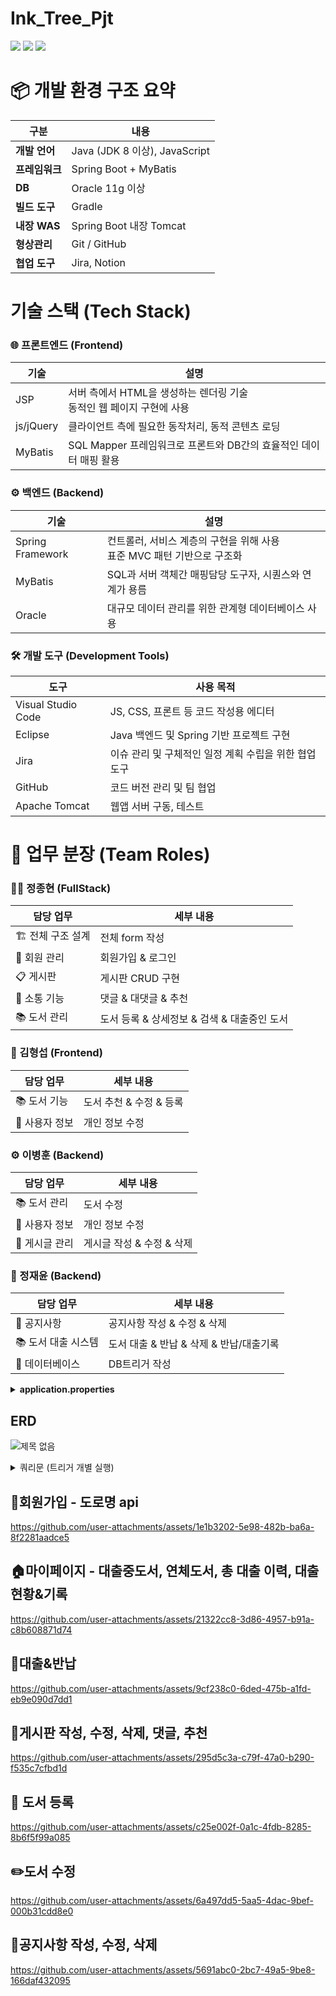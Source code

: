 # Ink_Tree_Pjt

  <img src="https://img.shields.io/badge/java-007396?style=for-the-badge&logo=java&logoColor=white"> 
  <img src="https://img.shields.io/badge/oracle-F80000?style=for-the-badge&logo=oracle&logoColor=white"> 
  <img src="https://img.shields.io/badge/spring-6DB33F?style=for-the-badge&logo=spring&logoColor=white"> 

# 📦 개발 환경 구조 요약

| 구분 | 내용
|-----|-----
| **개발 언어** | Java (JDK 8 이상), JavaScript
| **프레임워크** | Spring Boot + MyBatis
| **DB** | Oracle 11g 이상
| **빌드 도구** | Gradle
| **내장 WAS** | Spring Boot 내장 Tomcat
| **형상관리** | Git / GitHub
| **협업 도구** | Jira, Notion

# 기술 스택 (Tech Stack)

### 🌐 프론트엔드 (Frontend)

| 기술 | 설명
|-----|-----
| JSP | 서버 측에서 HTML을 생성하는 렌더링 기술<br>동적인 웹 페이지 구현에 사용
| js/jQuery | 클라이언트 측에 필요한 동작처리, 동적 콘텐츠 로딩
| MyBatis | SQL Mapper 프레임워크로 프론트와 DB간의 효율적인 데이터 매핑 활용


### ⚙️ 백엔드 (Backend)

| 기술 | 설명
|-----|-----
| Spring Framework | 컨트롤러, 서비스 계층의 구현을 위해 사용<br>표준 MVC 패턴 기반으로 구조화
| MyBatis | SQL과 서버 객체간 매핑담당 도구자, 시퀀스와 연계가 용름
| Oracle | 대규모 데이터 관리를 위한 관계형 데이터베이스 사용


### 🛠️ 개발 도구 (Development Tools)

| 도구 | 사용 목적
|-----|-----
| Visual Studio Code | JS, CSS, 프론트 등 코드 작성용 에디터
| Eclipse | Java 백엔드 및 Spring 기반 프로젝트 구현
| Jira | 이슈 관리 및 구체적인 일정 계획 수립을 위한 협업 도구
| GitHub | 코드 버전 관리 및 팀 협업
| Apache Tomcat | 웹앱 서버 구동, 테스트


# 👥 업무 분장 (Team Roles)

### 👨‍💻 정종현 (FullStack)

| 담당 업무 | 세부 내용
|-----|-----
| 🏗️ 전체 구조 설계 | 전체 form 작성
| 🔐 회원 관리 | 회원가입 & 로그인
| 📋 게시판 | 게시판 CRUD 구현
| 💬 소통 기능 | 댓글 & 대댓글 & 추천
| 📚 도서 관리 | 도서 등록 & 상세정보 & 검색 & 대출중인 도서


### 🎨 김형섭 (Frontend)

| 담당 업무 | 세부 내용
|-----|-----
| 📚 도서 기능 | 도서 추천 & 수정 & 등록
| 👤 사용자 정보 | 개인 정보 수정


### ⚙️ 이병훈 (Backend)

| 담당 업무 | 세부 내용
|-----|-----
| 📚 도서 관리 | 도서 수정
| 👤 사용자 정보 | 개인 정보 수정
| 📝 게시글 관리 | 게시글 작성 & 수정 & 삭제


### 🔧 정재윤 (Backend)

| 담당 업무 | 세부 내용
|-----|-----
| 📢 공지사항 | 공지사항 작성 & 수정 & 삭제
| 📚 도서 대출 시스템 | 도서 대출 & 반납 & 삭제 & 반납/대출기록
| 💾 데이터베이스 | DB트리거 작성


<details><summary><b>application.properties</b></summary>

<pre>spring.application.name=Metro_House_Pjt
server.port=8485

#Spring MVC
spring.mvc.view.prefix=/WEB-INF/views/
spring.mvc.view.suffix=.jsp

#Database config
spring.datasource.driver-class-name=oracle.jdbc.OracleDriver
spring.datasource.url=jdbc:oracle:thin:@localhost:1521:xe
spring.datasource.username=bookmanager
spring.datasource.password=1234

#mybatis config
mybatis.config-location=classpath:mybatis-config.xml

#kakao.api.key=${KAKAO_API_KEY}
kakao.api.key=카카오 api 등록해주세요.

#naver email
smtp_id=네이버 아이디 등록해주세요.
smtp_pw=네이버 비밀번호 등록해주세요.
  
# gemini api
apiKey =

</pre></details>



## ERD
![제목 없음](https://github.com/user-attachments/assets/6fcc184a-7832-47de-9f53-7db4e7636054)


<details>
  <summary>쿼리문 (트리거 개별 실행)</summary>
  <pre><code>
GRANT CREATE SESSION, CREATE TABLE, CREATE VIEW, CREATE SEQUENCE, 
      CREATE SYNONYM, CREATE PROCEDURE, CREATE TRIGGER, CREATE MATERIALIZED VIEW 
TO bookmanager;
GRANT SELECT ANY TABLE, INSERT ANY TABLE, UPDATE ANY TABLE, DELETE ANY TABLE
TO bookmanager;
ALTER USER bookmanager DEFAULT TABLESPACE USERS;
ALTER USER bookmanager QUOTA UNLIMITED ON USERS;


CREATE TABLE USERINFO (
userNumber      NUMBER PRIMARY KEY,
userId          VARCHAR2(100),
userPw          VARCHAR2(100),
userName        VARCHAR2(100),
userTel         VARCHAR2(20),
userEmail       VARCHAR2(200),
userBirth       VARCHAR2(50),
userZipCode     VARCHAR2(50),
userAddress     VARCHAR2(300),
userDetailAddress VARCHAR2(500),
userBorrow      NUMBER DEFAULT 0,
userCanBorrow      NUMBER DEFAULT 5,
userAdmin       NUMBER DEFAULT 0,
userRegdate     DATE DEFAULT SYSDATE
);


CREATE TABLE user_sessions (
userId VARCHAR(50) PRIMARY KEY,
sessionId VARCHAR(100) NOT NULL,
loginTime TIMESTAMP DEFAULT CURRENT_TIMESTAMP
);


CREATE TABLE BOOKINFO (
bookNumber          NUMBER PRIMARY KEY,
bookIsbn            VARCHAR2(50) DEFAULT 0,
bookTitle           VARCHAR2(400),
bookComent          VARCHAR2(4000),
bookWrite           VARCHAR2(100),
bookPub             VARCHAR2(100),
bookDate            DATE,
bookMajorCategory   NVARCHAR2(100),
bookSubCategory     NVARCHAR2(100),
bookCount           NUMBER,
bookBorrowCount     NUMBER DEFAULT 0
);


CREATE TABLE NOTICE(
noticeNum            NUMBER PRIMARY KEY,
noticeTitle          VARCHAR2(500) NOT NULL,
noticeContent        VARCHAR2(4000) NOT NULL,
noticewriter         VARCHAR2(100) DEFAULT '관리자',
noticeregdate        DATE DEFAULT SYSDATE,
noticeviews          NUMBER DEFAULT 0,
noticeCategory       VARCHAR2(30)
);


CREATE TABLE BOARD (
boardNumber     NUMBER PRIMARY KEY,
userNumber      NUMBER,
userName        VARCHAR2(50),
boardTitle      VARCHAR2(1000),
boardContent    VARCHAR2(4000),
boardWriteDate  DATE DEFAULT SYSDATE,
boardHit        NUMBER DEFAULT 0,
boardViews      NUMBER DEFAULT 0,
boardLikes      NUMBER DEFAULT 0,
FOREIGN KEY (userNumber) REFERENCES USERINFO(userNumber)ON DELETE CASCADE
);


CREATE TABLE board_likes (
boardNumber number,
userNumber number,
PRIMARY KEY (boardNumber, userNumber)
);


CREATE TABLE BOARD_COMMENT (
commentNumber       NUMBER PRIMARY KEY,
commentSubNumber    NUMBER,
commentSubStepNumber NUMBER,
boardNumber         NUMBER,
userNumber          NUMBER,
userName            VARCHAR2(50),
commentContent      VARCHAR2(4000),
commentWriteDate    DATE DEFAULT SYSDATE,
COMMENTSTATUS VARCHAR2(10) DEFAULT 'ACTIVE'
);


ALTER TABLE BOARD_COMMENT
ADD CONSTRAINT fk_comment_board
FOREIGN KEY (boardNumber)
REFERENCES BOARD(boardNumber)
ON DELETE CASCADE;


ALTER TABLE BOARD_COMMENT
ADD CONSTRAINT fk_comment_user
FOREIGN KEY (userNumber)
REFERENCES USERINFO(userNumber)
ON DELETE CASCADE;
DESC board_comment;


CREATE TABLE BOOK_BORROW (
borrowNumber        NUMBER PRIMARY KEY,
userNumber          NUMBER,
bookNumber          NUMBER,
bookTitle           VARCHAR2 (400),
bookWrite           VARCHAR2 (100),
bookBorrowDate      DATE DEFAULT SYSDATE,
bookReturnDate      DATE,
bookMajorCategory   NVARCHAR2(100),
bookSubCategory     NVARCHAR2(100),
FOREIGN KEY (userNumber) REFERENCES USERINFO(userNumber)ON DELETE CASCADE,
FOREIGN KEY (bookNumber) REFERENCES BOOKINFO(bookNumber)ON DELETE CASCADE
);
CREATE TABLE Book_RECORD (
recordNumber  NUMBER PRIMARY KEY,
userNumber          NUMBER,
bookNumber          NUMBER,
bookTitle           VARCHAR2 (400),
bookWrite           VARCHAR2 (100),
bookBorrowDate      DATE,
bookReturnDate      DATE,
bookMajorCategory   NVARCHAR2(100),
bookSubCategory     NVARCHAR2(100),
FOREIGN KEY (userNumber) REFERENCES USERINFO(userNumber),
FOREIGN KEY (bookNumber) REFERENCES BOOKINFO(bookNumber)
);


CREATE TABLE BOOK_REVIEW (
REVIEWID NUMBER PRIMARY KEY,                -- 리뷰 고유 ID (시퀀스 사용)
BOOKNUMBER NUMBER NOT NULL,                 -- 도서 번호 (외래키) - 실제 타입으로 수정 필요
USERNUMBER NUMBER NOT NULL,                 -- 사용자 ID (외래키) - VARCHAR2(50)에서 NUMBER로 수정
REVIEWTITLE VARCHAR2(200) NOT NULL,         -- 리뷰 제목
REVIEWCONTENT CLOB NOT NULL,                -- 리뷰 내용 (긴 텍스트)
REVIEWRATING NUMBER(1) NOT NULL,            -- 평점 (1-5)
REVIEWDATE DATE DEFAULT SYSDATE,            -- 작성일
REVIEWMODIFIED_DATE DATE,                   -- 수정일
REVIEWSTATUS VARCHAR2(10) DEFAULT 'ACTIVE',           -- 상태 (Y: 활성, N: 삭제)


CONSTRAINT FK_REVIEW_BOOK FOREIGN KEY (BOOKNUMBER) REFERENCES BOOKINFO(BOOKNUMBER),
CONSTRAINT FK_REVIEW_USER FOREIGN KEY (USERNUMBER) REFERENCES USERINFO(USERNUMBER),
CONSTRAINT CHK_REVIEW_RATING CHECK (REVIEWRATING BETWEEN 1 AND 5)

    

  

);
-- 리뷰 ID 시퀀스
CREATE SEQUENCE SEQ_REVIEW_ID
START WITH 1
INCREMENT BY 1
NOCACHE;


CREATE TABLE REVIEW_HELPFUL (
HELPFUL_ID NUMBER PRIMARY KEY,
REVIEWID NUMBER NOT NULL,
USERNUMBER NUMBER NOT NULL,
HELPFUL_DATE DATE DEFAULT SYSDATE,
CONSTRAINT FK_REVIEW_HELPFUL_REVIEW FOREIGN KEY (REVIEWID) REFERENCES BOOK_REVIEW(REVIEWID),
CONSTRAINT FK_REVIEW_HELPFUL_USER FOREIGN KEY (USERNUMBER) REFERENCES USERINFO(USERNUMBER),
CONSTRAINT UQ_REVIEW_HELPFUL UNIQUE (REVIEWID, USERNUMBER)
);


-- 리뷰(도움됨)시퀀스 생성
CREATE SEQUENCE SEQ_HELPFUL_ID
START WITH 1
INCREMENT BY 1
NOCACHE
NOCYCLE;


--------------------------------------------- 시퀀스 드래그로 개별 컴파일
CREATE SEQUENCE  "BOOKMANAGER"."BORROWRECORD_SEQ"  MINVALUE 1 MAXVALUE 9999999999999999999999999999 INCREMENT BY 1 START WITH 1 NOCACHE  NOORDER  NOCYCLE


--------------------------------------------- 트리거 드래그로 개별 컴파일
create or replace TRIGGER after_book_record_insert
after INSERT ON book_record
FOR EACH ROW

BEGIN
-- BOOKINFO 업데이트
UPDATE BOOKINFO
SET
BOOKCOUNT = BOOKCOUNT + 1
WHERE BOOKNUMBER = :NEW.BOOKNUMBER;

-- USERINFO 업데이트
UPDATE USERINFO
SET
    USERCANBORROW = USERCANBORROW + 1
WHERE USERNUMBER = :NEW.USERNUMBER;

END;
--------------------------------------------- 트리거 드래그로 개별 컴파일
create or replace TRIGGER before_book_record_insert
BEFORE INSERT ON book_record
FOR EACH ROW
DECLARE
v_borrowDate DATE;
v_borrowNumber NUMBER;
v_booktitle varchar2(400);
v_bookwrite varchar2(100);
v_bookmajor varchar2(100);
v_booksub   varchar2(100);
v_recordNumber number;
v_returnDate date default SYSDATE;
ex_no_borrow EXCEPTION;
BEGIN
-- 해당 대출 정보 유무 확인
SELECT borrowNumber, bookBorrowDate
INTO v_borrowNumber, v_borrowDate
FROM book_borrow
WHERE bookNumber = :NEW.bookNumber
AND userNumber = :NEW.userNumber;

select booktitle, bookwrite, bookmajorcategory, booksubcategory
into v_booktitle, v_bookwrite, v_bookmajor, v_booksub
from bookinfo
where bookNumber = :NEW.bookNumber;

 -- 새로운 borrowRecordNumber 미리 생성
SELECT NVL(MAX(recordNumber), 0) + 1
INTO v_recordNumber
FROM book_record;

:NEW.bookBorrowDate := v_borrowDate;
:NEW.bookReturnDate := v_returnDate;
:NEW.booktitle := v_booktitle;
:NEW.bookwrite := v_bookwrite;
:new.bookmajorcategory := v_bookmajor;
:new.booksubcategory := v_booksub;

-- 그 다음 BOOK_BORROW에서 삭제
DELETE FROM book_borrow
WHERE bookNumber = :NEW.bookNumber
  AND userNumber = :NEW.userNumber;
  
EXCEPTION
WHEN NO_DATA_FOUND THEN
RAISE_APPLICATION_ERROR(-20004, '대출 정보가 존재하지 않아 반납할 수 없습니다.');
END;
--------------------------------------------- 트리거 드래그로 개별 컴파일
create or replace TRIGGER trg_after_book_borrow_insert
-- AFTER 에서 BEFORE로 바뀜
-- 중복 대출 체크(조회)를 위해 before로 수정
BEFORE INSERT ON BOOK_BORROW
FOR EACH ROW
DECLARE
v_bookcount     NUMBER;
v_usercanborrow NUMBER;
v_count    NUMBER;
v_booktitle     varchar2(400);
v_bookwrite     varchar2(100);
v_bookmajor     varchar2(100);
v_booksub       varchar2(100);
ex_no_stock     EXCEPTION;
ex_no_quota     EXCEPTION;
ex_already_borrowed EXCEPTION;
BEGIN
-- 책 재고, 제목, 저자 확인
SELECT BOOKCOUNT, booktitle, bookwrite, bookmajorcategory, booksubcategory
INTO v_bookcount, v_booktitle, v_bookwrite, v_bookmajor, v_booksub
FROM BOOKINFO
WHERE BOOKNUMBER = :NEW.BOOKNUMBER;

:NEW.booktitle := v_booktitle;
:NEW.bookwrite := v_bookwrite;
:NEW.bookReturnDate := SYSDATE + 30;
:new.bookmajorcategory := v_bookmajor;
:new.booksubcategory := v_booksub;

-- 사용자 대출 가능 횟수 확인
SELECT USERCANBORROW INTO v_usercanborrow
FROM USERINFO
WHERE USERNUMBER = :NEW.USERNUMBER;

-- 중복 대출 체크
SELECT COUNT(*) INTO v_count
FROM BOOK_BORROW
WHERE USERNUMBER = :NEW.USERNUMBER
 AND BOOKNUMBER = :NEW.BOOKNUMBER;

IF v_count > 0 THEN
RAISE ex_already_borrowed;
END IF;

-- 예외 조건 검사
IF v_bookcount <= 0 THEN
    RAISE ex_no_stock;
ELSIF v_usercanborrow <= 0 THEN
    RAISE ex_no_quota;
END IF;

-- BOOKINFO 업데이트
UPDATE BOOKINFO
SET
    BOOKBORROWCOUNT = BOOKBORROWCOUNT + 1,
    BOOKCOUNT = BOOKCOUNT - 1
WHERE BOOKNUMBER = :NEW.BOOKNUMBER;

-- USERINFO 업데이트
UPDATE USERINFO
SET
    USERCANBORROW = USERCANBORROW - 1,
    USERBORROW = USERBORROW + 1
WHERE USERNUMBER = :NEW.USERNUMBER;

EXCEPTION
WHEN ex_no_stock THEN
RAISE_APPLICATION_ERROR(-20001, '도서 재고가 부족하여 대출할 수 없습니다.');
WHEN ex_no_quota THEN
RAISE_APPLICATION_ERROR(-20002, '회원의 대출 가능 권수가 0입니다.');
WHEN ex_already_borrowed THEN
RAISE_APPLICATION_ERROR(-20004, '이미 빌린 책 입니다');
WHEN OTHERS THEN
RAISE_APPLICATION_ERROR(-20003, '트리거 처리 중 오류 발생: ' || SQLERRM);
END;
  </code></pre>
</details>

## 🔑회원가입 - 도로명 api
https://github.com/user-attachments/assets/1e1b3202-5e98-482b-ba6a-8f2281aadce5

## 🏠마이페이지 - 대출중도서, 연체도서, 총 대출 이력, 대출현황&기록
https://github.com/user-attachments/assets/21322cc8-3d86-4957-b91a-c8b608871d74

## 📖대출&반납
https://github.com/user-attachments/assets/9cf238c0-6ded-475b-a1fd-eb9e090d7dd1

## 📨게시판 작성, 수정, 삭제, 댓글, 추천
https://github.com/user-attachments/assets/295d5c3a-c79f-47a0-b290-f535c7cfbd1d

## 📕 도서 등록
https://github.com/user-attachments/assets/c25e002f-0a1c-4fdb-8285-8b6f5f99a085

## ✏️도서 수정
https://github.com/user-attachments/assets/6a497dd5-5aa5-4dac-9bef-000b31cdd8e0

## 📢공지사항 작성, 수정, 삭제
https://github.com/user-attachments/assets/5691abc0-2bc7-49a5-9be8-166daf432095
